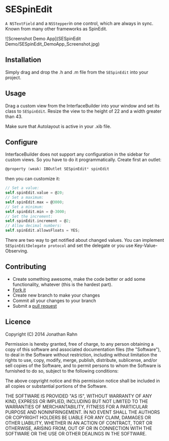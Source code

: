 # SESpinEdit

```A NSTextField``` and a ```NSStepper```in one control, which are always in sync. Known from many other frameworks as SpinEdit.

![Screenshot Demo App](SESpinEdit Demo/SESpinEdit_DemoApp_Screenshot.jpg)

## Installation

Simply drag and drop the .h and .m file from the ```SESpinEdit``` into your project.

## Usage

Drag a custom view from the InterfaceBuilder into your window and set its class to ```SESpinEdit```. Resize the view to the height of 22 and a width greater than 43.

Make sure that Autolayout is active in your .xib file.

## Configure

InterfaceBuilder does not support any configuration in the sidebar for custom views. So you have to do it programmatically. Create first an outlet:

```objective-c
@property (weak) IBOutlet SESpinEdit* spinEdit
```

then you can customize it:

```objective-c
// Set a value:
self.spinEdit.value = @20;
// Set a maximum:
self.spinEdit.max = @3000;
// Set a minimum:
self.spinEdit.min = @-3000;
// Set the increment: 
self.spinEdit.increment = @2;
// Allow decimal numbers:
self.spinEdit.allowsFloats = YES;
```

There are two way to get notified about changed values. You can implement ```SESpinEditDelegate protocol``` and set the delegate or you use Key-Value-Observing.

## Contributing

* Create something awesome, make the code better or add some functionality,
  whatever (this is the hardest part).
* [Fork it](http://help.github.com/forking/)
* Create new branch to make your changes
* Commit all your changes to your branch
* Submit a [pull request](http://help.github.com/pull-requests/)

## Licence

Copyright (C) 2014 Jonathan Rahn

Permission is hereby granted, free of charge, to any person obtaining a copy of this software and associated documentation files (the "Software"), to deal in the Software without restriction, including without limitation the rights to use, copy, modify, merge, publish, distribute, sublicense, and/or sell copies of the Software, and to permit persons to whom the Software is furnished to do so, subject to the following conditions:

The above copyright notice and this permission notice shall be included in all copies or substantial portions of the Software.

THE SOFTWARE IS PROVIDED "AS IS", WITHOUT WARRANTY OF ANY KIND, EXPRESS OR IMPLIED, INCLUDING BUT NOT LIMITED TO THE WARRANTIES OF MERCHANTABILITY, FITNESS FOR A PARTICULAR PURPOSE AND NONINFRINGEMENT. IN NO EVENT SHALL THE AUTHORS OR COPYRIGHT HOLDERS BE LIABLE FOR ANY CLAIM, DAMAGES OR OTHER LIABILITY, WHETHER IN AN ACTION OF CONTRACT, TORT OR OTHERWISE, ARISING FROM, OUT OF OR IN CONNECTION WITH THE SOFTWARE OR THE USE OR OTHER DEALINGS IN THE SOFTWARE.

